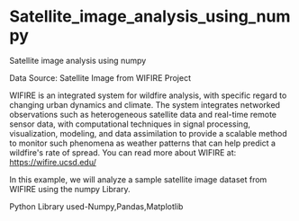 # Satellite_image_analysis_using_numpy
Satellite image analysis using numpy

Data Source: Satellite Image from WIFIRE Project

WIFIRE is an integrated system for wildfire analysis, with specific regard to changing urban dynamics and climate. The system integrates networked observations such as heterogeneous satellite data and real-time remote sensor data, with computational techniques in signal processing, visualization, modeling, and data assimilation to provide a scalable method to monitor such phenomena as weather patterns that can help predict a wildfire's rate of spread. You can read more about WIFIRE at: https://wifire.ucsd.edu/

In this example, we will analyze a sample satellite image dataset from WIFIRE using the numpy Library.

Python Library used-Numpy,Pandas,Matplotlib
